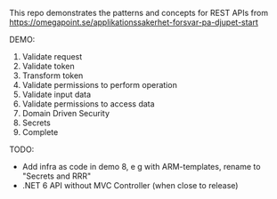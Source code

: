 This repo demonstrates the patterns and concepts for REST APIs from 
https://omegapoint.se/applikationssakerhet-forsvar-pa-djupet-start

DEMO:
1. Validate request
2. Validate token
3. Transform token
4. Validate permissions to perform operation
5. Validate input data
6. Validate permissions to access data
7. Domain Driven Security
8. Secrets
9. Complete

TODO:
- Add infra as code in demo 8, e g with ARM-templates, rename to "Secrets and RRR"
- .NET 6 API without MVC Controller (when close to release)